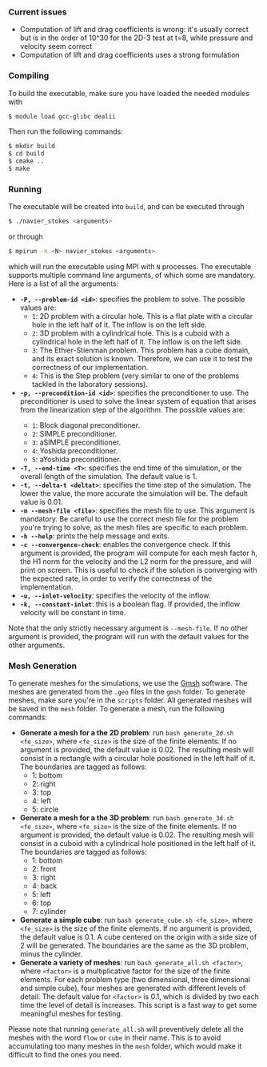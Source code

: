 ### Current issues
- Computation of lift and drag coefficients is wrong: it's usually correct but is in the order of 10^30 for the 2D-3 test at t=8, while pressure and velocity seem correct
- Computation of lift and drag coefficients uses a strong formulation

### Compiling
To build the executable, make sure you have loaded the needed modules with
```bash
$ module load gcc-glibc dealii
```
Then run the following commands:
```bash
$ mkdir build
$ cd build
$ cmake ..
$ make
```

### Running
The executable will be created into `build`, and can be executed through
```bash
$ ./navier_stokes <arguments>
```
or through
```bash
$ mpirun -n <N> navier_stokes <arguments>
```
which will run the executable using MPI with `N` processes.
The executable supports multiple command line arguments, of which some are mandatory. Here is a list of all the arguments:
- **`-P, --problem-id <id>`**: specifies the problem to solve. The possible values are:
    - `1`: 2D problem with a circular hole. This is a flat plate with a circular hole in the left half of it. The inflow is on the left side.
    - `2`: 3D problem with a cylindrical hole. This is a cuboid with a cylindrical hole in the left half of it. The inflow is on the left side.
    - `3`: The Ethier-Stienman problem. This problem has a cube domain, and its exact solution is known. Therefore, we can use it to test the correctness of our implementation.
    - `4`: This is the Step problem (very similar to one of the problems tackled in the laboratory sessions).
- **`-p, --precondition-id <id>`**: specifies the preconditioner to use. The preconditioner is used to solve the linear system of equation that arises from the linearization step of the algorithm. The possible <id> values are:
    - `1`: Block diagonal preconditioner.
    - `2`: SIMPLE preconditioner.
    - `3`: aSIMPLE preconditioner.
    - `4`: Yoshida preconditioner. 
    - `5`: aYoshida preconditioner.
- **`-T, --end-time <T>`**: specifies the end time of the simulation, or the overall length of the simulation. The default value is 1.
- **`-t, --delta-t <deltat>`**: specifies the time step of the simulation. The lower the value, the more accurate the simulation will be. The default value is 0.01.
- **`-m --mesh-file <file>`**: specifies the mesh file to use. This argument is mandatory. Be careful to use the correct mesh file for the problem you're trying to solve, as the mesh files are specific to each problem.
- **`-h --help`**: prints the help message and exits.
- **`-c --convergence-check`**: enables the convergence check. If this argument is provided, the program will compute for each mesh factor h, the H1 norm for the velocity and the L2 norm for the pressure, and will print on screen. This is useful to check if the solution is converging with the expected rate, in order to verify the correctness of the implementation.
- **`-u, --inlet-velocity`**: specifies the velocity of the inflow.
- **`-k, --constant-inlet`**: this is a boolean flag. If provided, the inflow velocity will be constant in time.

Note that the only strictly necessary argument is `--mesh-file`. If no other argument is provided, the program will run with the default values for the other arguments.

### Mesh Generation
To generate meshes for the simulations, we use the [Gmsh](http://gmsh.info/) software. The meshes are generated from the `.geo` files in the `gmsh` folder. To generate meshes, make sure you're in the `scripts` folder. All generated meshes will be saved in the `mesh` folder. To generate a mesh, run the following commands:

- **Generate a mesh for a the 2D problem**: run `bash generate_2d.sh <fe_size>`, where `<fe_size>` is the size of the finite elements. If no argument is provided, the default value is 0.02. The resulting mesh will consist in a rectangle with a circular hole positioned in the left half of it. The boundaries are tagged as follows:
    - 1: bottom
    - 2: right
    - 3: top
    - 4: left
    - 5: circle
- **Generate a mesh for a the 3D problem**: run `bash generate_3d.sh <fe_size>`, where `<fe_size>` is the size of the finite elements. If no argument is provided, the default value is 0.02. The resulting mesh will consist in a cuboid with a cylindrical hole positioned in the left half of it. The boundaries are tagged as follows:
    - 1: bottom
    - 2: front
    - 3: right
    - 4: back
    - 5: left
    - 6: top
    - 7: cylinder
- **Generate a simple cube**: run `bash generate_cube.sh <fe_size>`, where `<fe_size>` is the size of the finite elements. If no argument is provided, the default value is 0.1. A cube centered on the origin with a side size of 2 will be generated. The boundaries are the same as the 3D problem, minus the cylinder.
- **Generate a variety of meshes**: run `bash generate_all.sh <factor>`, where `<factor>` is a multiplicative factor for the size of the finite elements. For each problem type (two dimensional, three dimensional and simple cube), four meshes are generated with different levels of detail. The default value for `<factor>` is 0.1, which is divided by two each time the level of detail is increases. This script is a fast way to get some meaningful meshes for testing.

Please note that running `generate_all.sh` will preventively delete all the meshes with the word `flow` or `cube` in their name. This is to avoid accumulating too many meshes in the `mesh` folder, which would make it difficult to find the ones you need.